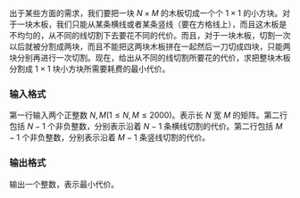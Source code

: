 出于某些方面的需求，我们要把一块 $N\times M$ 的木板切成一个个 $1\times 1$ 的小方块。对于一块木板，我们只能从某条横线或者某条竖线（要在方格线上），而且这木板是不均匀的，从不同的线切割下去要花不同的代价。而且，对于一块木板，切割一次以后就被分割成两块，而且不能把这两块木板拼在一起然后一刀切成四块，只能两块分别再进行一次切割。现在，给出从不同的线切割所要花的代价，求把整块木板分割成 $1\times1$ 块小方块所需要耗费的最小代价。

### 输入格式

第一行输入两个正整数 $N,M(1 \leq N,M \leq 2000)$。表示长 $N$ 宽 $M$ 的矩阵。第二行包括 $N-1$ 个非负整数，分别表示沿着 $N-1$ 条横线切割的代价。第二行包括 $M-1$ 个非负整数，分别表示沿着 $M-1$ 条竖线切割的代价。

### 输出格式

输出一个整数，表示最小代价。
